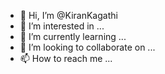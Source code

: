 - 👋 Hi, I’m @KiranKagathi
- 👀 I’m interested in ...
- 🌱 I’m currently learning ...
- 💞️ I’m looking to collaborate on ...
- 📫 How to reach me ...

<!---
KiranKagathi/KiranKagathi is a ✨ special ✨ repository because its `README.md` (this file) appears on your GitHub profile.
You can click the Preview link to take a look at your changes.
--->
